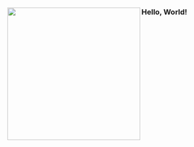 
### Hello, World!  <img src="https://i.ibb.co/5xnHM6h/pixelart.png" align="left" width="300px">
  
